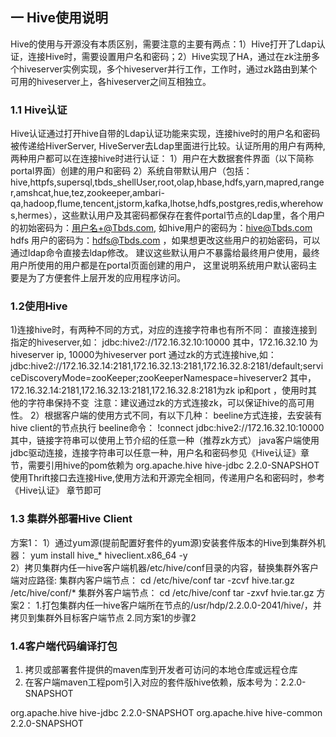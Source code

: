 ## 一 Hive使用说明
Hive的使用与开源没有本质区别，需要注意的主要有两点：1）Hive打开了Ldap认证，连接Hive时，需要设置用户名和密码；2）Hive实现了HA，通过在zk注册多个hiveserver实例实现，多个hiveserver并行工作，工作时，通过zk路由到某个可用的hiveserver上，各hiveserver之间互相独立。
### 1.1 Hive认证
Hive认证通过打开hive自带的Ldap认证功能来实现，连接hive时的用户名和密码被传递给HiverServer, HiveServer去Ldap里面进行比较。认证所用的用户有两种,两种用户都可以在连接hive时进行认证：
1）用户在大数据套件界面（以下简称portal界面）创建的用户和密码
2）系统自带默认用户（包括：hive,httpfs,supersql,tbds_shellUser,root,olap,hbase,hdfs,yarn,mapred,ranger,amshcat,hue,tez,zookeeper,ambari-qa,hadoop,flume,tencent,jstorm,kafka,lhotse,hdfs,postgres,redis,wherehows,hermes），这些默认用户及其密码都保存在套件portal节点的Ldap里，各个用户的初始密码为：用户名+@Tbds.com, 如hive用户的密码为：hive@Tbds.com  hdfs 用户的密码为：hdfs@Tbds.com ，如果想更改这些用户的初始密码，可以通过ldap命令直接去ldap修改。 建议这些默认用户不暴露给最终用户使用，最终用户所使用的用户都是在portal页面创建的用户， 这里说明系统用户默认密码主要是为了方便套件上层开发的应用程序访问。
### 1.2使用Hive
1)连接hive时，有两种不同的方式，对应的连接字符串也有所不同：
直接连接到指定的hiveserver,如： jdbc:hive2://172.16.32.10:10000 其中，172.16.32.10 为hiveserver ip, 10000为hiveserver port
通过zk的方式连接hive,如：jdbc:hive2://172.16.32.14:2181,172.16.32.13:2181,172.16.32.8:2181/default;serviceDiscoveryMode=zooKeeper;zooKeeperNamespace=hiveserver2
其中，172.16.32.14:2181,172.16.32.13:2181,172.16.32.8:2181为zk ip和port ，使用时其他的字符串保持不变 
注意：建议通过zk的方式连接zk，可以保证hive的高可用性。
2）根据客户端的使用方式不同，有以下几种：
beeline方式连接，去安装有hive client的节点执行 beeline命令： !connect jdbc:hive2://172.16.32.10:10000 其中，链接字符串可以使用上节介绍的任意一种（推荐zk方式）
java客户端使用jdbc驱动连接，连接字符串可以任意一种，用户名和密码参见《Hive认证》章节，需要引用hive的pom依赖为
<dependency>
    <groupId>org.apache.hive</groupId>
    <artifactId>hive-jdbc</artifactId>
    <version>2.2.0-SNAPSHOT</version>
</dependency>
使用Thrift接口去连接Hive,使用方法和开源完全相同，传递用户名和密码时，参考《Hive认证》 章节即可
### 1.3 集群外部署Hive Client
方案1：
	1）通过yum源(提前配置好套件的yum源)安装套件版本的Hive到集群外机器：
		yum install  hive_*  hiveclient.x86_64  -y	  
	2）拷贝集群内任一hive客户端机器/etc/hive/conf目录的内容，替换集群外客户端对应路径:
	集群内客户端节点：
		cd  /etc/hive/conf
		tar -zcvf  hive.tar.gz  /etc/hive/conf/*
	集群外客户端节点：
		cd  /etc/hive/conf
		tar -zxvf  hvie.tar.gz
方案2：
	1.打包集群内任一hive客户端所在节点的/usr/hdp/2.2.0.0-2041/hive/，并拷贝到集群外目标客户端节点
	2.同方案1的步骤2
### 1.4客户端代码编译打包
1) 拷贝或部署套件提供的maven库到开发者可访问的本地仓库或远程仓库
2) 在客户端maven工程pom引入对应的套件版hive依赖，版本号为：2.2.0-SNAPSHOT
<dependency>
			<groupId>org.apache.hive</groupId>
			<artifactId>hive-jdbc</artifactId>
            <version>2.2.0-SNAPSHOT</version>
</dependency>
<dependency>
			<groupId>org.apache.hive</groupId>
			<artifactId>hive-common</artifactId>
			<version>2.2.0-SNAPSHOT</version>
</dependency>
